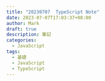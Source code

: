 ```yaml
---
title: "20230707  TypeScript Note"
date: 2023-07-07T17:03:37+08:00
author: Mark
draft: true 
description: 筆記
categories:
  - JavaScript
tags:
  - 基礎
  - JavaScript 
  - TypeScript
---
```

